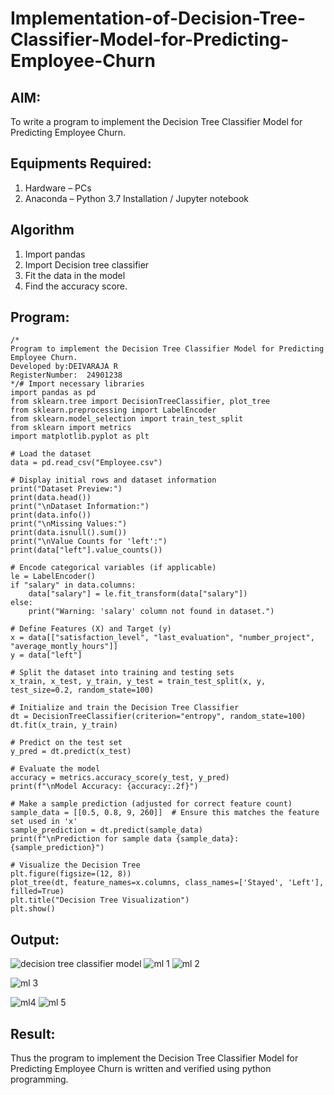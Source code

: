 # Implementation-of-Decision-Tree-Classifier-Model-for-Predicting-Employee-Churn

## AIM:
To write a program to implement the Decision Tree Classifier Model for Predicting Employee Churn.

## Equipments Required:
1. Hardware – PCs
2. Anaconda – Python 3.7 Installation / Jupyter notebook

## Algorithm
 1. Import pandas
 2. Import Decision tree classifier
 3. Fit the data in the model
 4. Find the accuracy score. 

## Program:
```
/*
Program to implement the Decision Tree Classifier Model for Predicting Employee Churn.
Developed by:DEIVARAJA R
RegisterNumber:  24901238
*/# Import necessary libraries
import pandas as pd
from sklearn.tree import DecisionTreeClassifier, plot_tree
from sklearn.preprocessing import LabelEncoder
from sklearn.model_selection import train_test_split
from sklearn import metrics
import matplotlib.pyplot as plt

# Load the dataset
data = pd.read_csv("Employee.csv")

# Display initial rows and dataset information
print("Dataset Preview:")
print(data.head())
print("\nDataset Information:")
print(data.info())
print("\nMissing Values:")
print(data.isnull().sum())
print("\nValue Counts for 'left':")
print(data["left"].value_counts())

# Encode categorical variables (if applicable)
le = LabelEncoder()
if "salary" in data.columns:
    data["salary"] = le.fit_transform(data["salary"])
else:
    print("Warning: 'salary' column not found in dataset.")

# Define Features (X) and Target (y)
x = data[["satisfaction_level", "last_evaluation", "number_project", "average_montly_hours"]]
y = data["left"]

# Split the dataset into training and testing sets
x_train, x_test, y_train, y_test = train_test_split(x, y, test_size=0.2, random_state=100)

# Initialize and train the Decision Tree Classifier
dt = DecisionTreeClassifier(criterion="entropy", random_state=100)
dt.fit(x_train, y_train)

# Predict on the test set
y_pred = dt.predict(x_test)

# Evaluate the model
accuracy = metrics.accuracy_score(y_test, y_pred)
print(f"\nModel Accuracy: {accuracy:.2f}")

# Make a sample prediction (adjusted for correct feature count)
sample_data = [[0.5, 0.8, 9, 260]]  # Ensure this matches the feature set used in 'x'
sample_prediction = dt.predict(sample_data)
print(f"\nPrediction for sample data {sample_data}: {sample_prediction}")

# Visualize the Decision Tree
plt.figure(figsize=(12, 8))
plot_tree(dt, feature_names=x.columns, class_names=['Stayed', 'Left'], filled=True)
plt.title("Decision Tree Visualization")
plt.show()
```

## Output:
![decision tree classifier model](sam.png)
![ml 1](https://github.com/user-attachments/assets/b557efdb-075a-4015-a19d-aae4e54e8623)
![ml 2](https://github.com/user-attachments/assets/0ceb8d35-eb86-4bbc-bcfe-2f75c0eab7ce)

![ml 3](https://github.com/user-attachments/assets/f87e419e-1f77-4722-9431-a5fd4ca3d9ec)

![ml4](https://github.com/user-attachments/assets/5ac915fb-1cda-4ddb-a7a5-b8232ba16925)
![ml 5](https://github.com/user-attachments/assets/e33f70be-50e9-4a8a-9cc9-43d607d916d8)

## Result:


Thus the program to implement the  Decision Tree Classifier Model for Predicting Employee Churn is written and verified using python programming.
